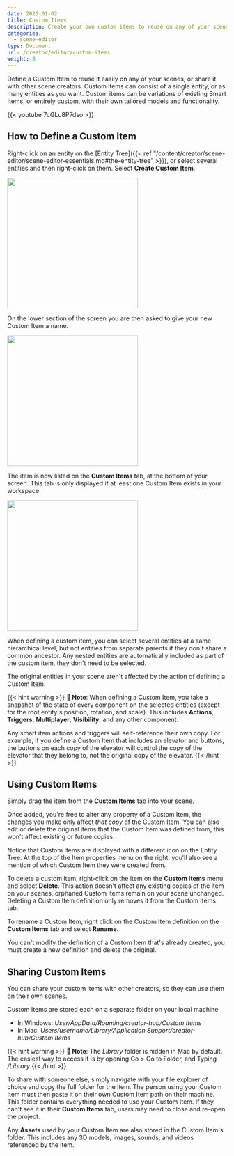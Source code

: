 ```yaml
---
date: 2025-01-02
title: Custom Items
description: Create your own custom items to reuse on any of your scenes.
categories:
  - scene-editor
type: Document
url: /creator/editor/custom-items
weight: 8
---
```


Define a Custom Item to reuse it easily on any of your scenes, or share it with other scene creators. Custom items can consist of a single entity, or as many entities as you want. Custom items can be variations of existing Smart Items, or entirely custom, with their own tailored models and functionality.

{{< youtube 7cGLu8P7dso >}}


## How to Define a Custom Item

Right-click on an entity on the [Entity Tree]({{< ref "/content/creator/scene-editor/scene-editor-essentials.md#the-entity-tree" >}}), or select several entities and then right-click on them. Select **Create Custom Item**.

<img src="/images/editor/create-custom-item.png" width="300"/>

On the lower section of the screen you are then asked to give your new Custom Item a name.

<img src="/images/editor/name-custom-item.png" width="300"/>

The item is now listed on the **Custom Items** tab, at the bottom of your screen. This tab is only displayed if at least one Custom Item exists in your workspace.

<img src="/images/editor/custom-items.png" width="300"/>

When defining a custom item, you can select several entities at a same hierarchical level, but not entities from separate parents if they don't share a common ancestor. Any nested entities are automatically included as part of the custom item, they don't need to be selected.

The original entities in your scene aren't affected by the action of defining a Custom Item.

{{< hint warning >}}
**📔 Note**:
When defining a Custom Item, you take a snapshot of the state of every component on the selected entities (except for the root entity's position, rotation, and scale). This includes **Actions**, **Triggers**, **Multiplayer**, **Visibility**, and any other component.

Any smart item actions and triggers will self-reference their own copy. For example, if you define a Custom Item that includes an elevator and buttons, the buttons on each copy of the elevator will control the copy of the elevator that they belong to, not the original copy of the elevator.
{{< /hint >}}

## Using Custom Items

Simply drag the item from the **Custom Items** tab into your scene.

Once added, you're free to alter any property of a Custom Item, the changes you make only affect _that copy_ of the Custom Item. You can also edit or delete the original items that the Custom Item was defined from, this won't affect existing or future copies.

Notice that Custom Items are displayed with a different icon on the Entity Tree. At the top of the Item properties menu on the right, you'll also see a mention of which Custom Item they were created from.

To delete a custom item, right-click on the item on the **Custom Items** menu and select **Delete**. This action doesn't affect any existing copies of the item on your scenes, orphaned Custom Items remain on your scene unchanged. Deleting a Custom Item definition only removes it from the Custom Items tab.

To rename a Custom Item, right click on the Custom Item definition on the **Custom Items** tab and select **Rename**.

You can't modify the definition of a Custom Item that's already created, you must create a new definition and delete the original.

## Sharing Custom Items

You can share your custom items with other creators, so they can use them on their own scenes.

Custom Items are stored each on a separate folder on your local machine

- In Windows: _User/AppData/Roaming/creator-hub/Custom Items_
- In Mac: _Users/username/Library/Application Support/creator-hub/Custom Items_

{{< hint warning >}}
**📔 Note**:
The _Library_ folder is hidden in Mac by default. The easiest way to access it is by opening Go > Go to Folder, and Typing _/Library_
{{< /hint >}}

To share with someone else, simply navigate with your file explorer of choice and copy the full folder for the item. The person using your Custom Item must then paste it on their own Custom Item path on their machine. This folder contains everything needed to use your Custom Item. If they can't see it in their **Custom Items** tab, users may need to close and re-open the project.

Any **Assets** used by your Custom Item are also stored in the Custom Item's folder. This includes any 3D models, images, sounds, and videos referenced by the item.
